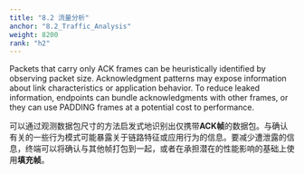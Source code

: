 ```yaml
---
title: "8.2 流量分析"
anchor: "8.2_Traffic_Analysis"
weight: 8200
rank: "h2"
---
```


Packets that carry only ACK frames can be heuristically identified by observing packet size. Acknowledgment patterns may expose information about link characteristics or application behavior. To reduce leaked information, endpoints can bundle acknowledgments with other frames, or they can use PADDING frames at a potential cost to performance.

可以通过观测数据包尺寸的方法启发式地识别出仅携带**ACK帧**的数据包。与确认有关的一些行为模式可能暴露关于链路特征或应用行为的信息。要减少遭泄露的信息，终端可以将确认与其他帧打包到一起，或者在承担潜在的性能影响的基础上使用**填充帧**。
